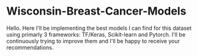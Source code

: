 # Wisconsin-Breast-Cancer-Models
Hello. Here I'll be implementing the best models I can find for this dataset using primarly 3 frameworks: TF/Keras, Scikit-learn and Pytorch. I'll be continuously trying to improve them and I'll be happy to receive your recommendations.
